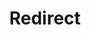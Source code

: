 ﻿---
layout: src/layouts/Redirect.astro
title: Redirect
redirect: /docs/administration/managing-infrastructure/moving-your-octopus/move-the-database-and-server
pubDate:  2023-01-01
navSearch: false
navSitemap: false
navMenu: false
---
